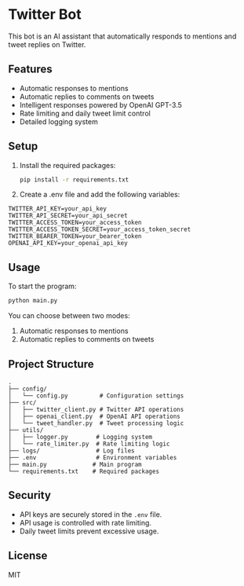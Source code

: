 # Twitter Bot

This bot is an AI assistant that automatically responds to mentions and tweet replies on Twitter.

## Features

- Automatic responses to mentions
- Automatic replies to comments on tweets
- Intelligent responses powered by OpenAI GPT-3.5
- Rate limiting and daily tweet limit control
- Detailed logging system

## Setup

1. Install the required packages:

   ```bash
   pip install -r requirements.txt
   ```

2. Create a .env file and add the following variables:

```
TWITTER_API_KEY=your_api_key
TWITTER_API_SECRET=your_api_secret
TWITTER_ACCESS_TOKEN=your_access_token
TWITTER_ACCESS_TOKEN_SECRET=your_access_token_secret
TWITTER_BEARER_TOKEN=your_bearer_token
OPENAI_API_KEY=your_openai_api_key
```

## Usage

To start the program:
```bash
python main.py
```

You can choose between two modes:

1. Automatic responses to mentions
2. Automatic replies to comments on tweets

## Project Structure

```
.
├── config/
│   └── config.py         # Configuration settings
├── src/
│   ├── twitter_client.py # Twitter API operations
│   ├── openai_client.py  # OpenAI API operations
│   └── tweet_handler.py  # Tweet processing logic
├── utils/
│   ├── logger.py        # Logging system
│   └── rate_limiter.py  # Rate limiting logic
├── logs/                # Log files
├── .env                 # Environment variables
├── main.py             # Main program
└── requirements.txt    # Required packages
```

## Security

- API keys are securely stored in the `.env` file.
- API usage is controlled with rate limiting.
- Daily tweet limits prevent excessive usage.

## License

MIT
